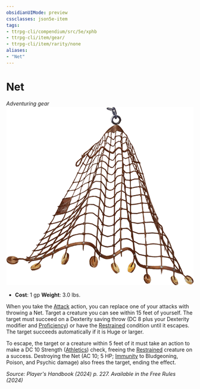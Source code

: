 ```yaml
---
obsidianUIMode: preview
cssclasses: json5e-item
tags:
- ttrpg-cli/compendium/src/5e/xphb
- ttrpg-cli/item/gear/
- ttrpg-cli/item/rarity/none
aliases: 
- "Net"
---
```

# Net
*Adventuring gear*  
![](3-Compendium/items/img/net.webp#right)

- **Cost**: 1 gp
**Weight**: 3.0 lbs.

When you take the [Attack](3-Compendium/rules/actions.md#Attack) action, you can replace one of your attacks with throwing a Net. Target a creature you can see within 15 feet of yourself. The target must succeed on a Dexterity saving throw (DC 8 plus your Dexterity modifier and [Proficiency](3-Compendium/rules/variant-rules/proficiency-xphb.md)) or have the [Restrained](3-Compendium/rules/conditions.md#Restrained) condition until it escapes. The target succeeds automatically if it is Huge or larger.

To escape, the target or a creature within 5 feet of it must take an action to make a DC 10 Strength ([Athletics](3-Compendium/rules/skills.md#Athletics)) check, freeing the [Restrained](3-Compendium/rules/conditions.md#Restrained) creature on a success. Destroying the Net (AC 10; 5 HP; [Immunity](3-Compendium/rules/variant-rules/immunity-xphb.md) to Bludgeoning, Poison, and Psychic damage) also frees the target, ending the effect.

*Source: Player's Handbook (2024) p. 227. Available in the Free Rules (2024)*
